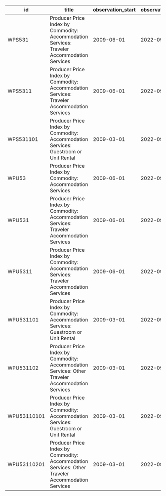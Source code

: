 | id          | title                                                                                            | observation_start   | observation_end   |
|-------------|--------------------------------------------------------------------------------------------------|---------------------|-------------------|
| WPS531      | Producer Price Index by Commodity: Accommodation Services: Traveler Accommodation Services       | 2009-06-01          | 2022-09-01        |
| WPS5311     | Producer Price Index by Commodity: Accommodation Services: Traveler Accommodation Services       | 2009-06-01          | 2022-09-01        |
| WPS531101   | Producer Price Index by Commodity: Accommodation Services: Guestroom or Unit Rental              | 2009-03-01          | 2022-09-01        |
| WPU53       | Producer Price Index by Commodity: Accommodation Services                                        | 2009-06-01          | 2022-09-01        |
| WPU531      | Producer Price Index by Commodity: Accommodation Services: Traveler Accommodation Services       | 2009-06-01          | 2022-09-01        |
| WPU5311     | Producer Price Index by Commodity: Accommodation Services: Traveler Accommodation Services       | 2009-06-01          | 2022-09-01        |
| WPU531101   | Producer Price Index by Commodity: Accommodation Services: Guestroom or Unit Rental              | 2009-03-01          | 2022-09-01        |
| WPU531102   | Producer Price Index by Commodity: Accommodation Services: Other Traveler Accommodation Services | 2009-03-01          | 2022-09-01        |
| WPU53110101 | Producer Price Index by Commodity: Accommodation Services: Guestroom or Unit Rental              | 2009-03-01          | 2022-09-01        |
| WPU53110201 | Producer Price Index by Commodity: Accommodation Services: Other Traveler Accommodation Services | 2009-03-01          | 2022-09-01        |